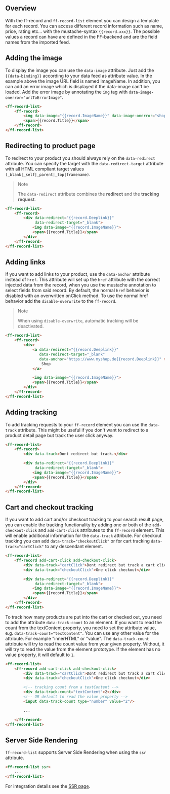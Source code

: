 ## Overview
With the ff-record and `ff-record-list` element you can design a template for each record.
You can access different record information such as name, price, rating etc... with the mustache-syntax `{{record.xxx}}`.
The possible values a record can have are defined in the FF-backend and are the field names from the imported feed.

## Adding the image
To display the image you can use the `data-image` attribute.
Just add the `{{data-binding}}` according to your data feed as attribute value.
In the example above the image URL field is named ImageName.
In addition, you can add an error image which is displayed if the data-image can't be loaded.
Add the error image by annotating the `img` tag with `data-image-onerror="urlToErrorImage"`.

```html
<ff-record-list>
    <ff-record>
        <img data-image="{{record.ImageName}}" data-image-onerror="shop123.com/error.png">
        <span>{{record.Title}}</span>
    </ff-record>
</ff-record-list>
```

## Redirecting to product page
To redirect to your product you should always rely on the `data-redirect` attribute.
You can specify the target with the `data-redirect-target` attribute with all HTML compliant target values `(_blank|_self|_parent|_top|framename)`.

> Note
>
> The `data-redirect` attribute combines the **redirect** and the **tracking request**.

```html
<ff-record-list>
    <ff-record>
        <div data-redirect="{{record.Deeplink}}"
             data-redirect-target="_blank">
            <img data-image="{{record.ImageName}}">
            <span>{{record.Title}}</span>
        </div>
    </ff-record>
</ff-record-list>
```

## Adding links
If you want to add links to your product, use the `data-anchor` attribute instead of `href`.
This attribute will set up the `href` attribute with the correct injected data from the record,
when you use the mustache annotation to select fields from said record.
By default, the normal `href` behavior is disabled with an overwritten onClick method.
To use the normal href behavior add the `disable-overwrite` to the `ff-record`.

> Note
>
> When using `disable-overwrite`, automatic tracking will be deactivated.

```html
<ff-record-list>
    <ff-record>
        <div>
            <a data-redirect="{{record.Deeplink}}"
               data-redirect-target="_blank"
               data-anchor="https://www.myshop.de{{record.Deeplink}}" >
                Shop
            </a>

            <img data-image="{{record.ImageName}}">
            <span>{{record.Title}}</span>
        </div>
    </ff-record>
</ff-record-list>
```

## Adding tracking
To add tracking requests to your `ff-record` element you can use the `data-track` attribute.
This might be useful if you don't want to redirect to a product detail page but track the user click anyway.

```html
<ff-record-list>
    <ff-record>
        <div data-track>Dont redirect but track.</div>

        <div data-redirect="{{record.Deeplink}}"
             data-redirect-target="_blank">
            <img data-image="{{record.ImageName}}">
            <span>{{record.Title}}</span>
        </div>
    </ff-record>
</ff-record-list>
```

## Cart and checkout tracking
If you want to add cart and/or checkout tracking to your search result page, you can enable the tracking functionality by adding one or both of the `add-checkout-click` and `add-cart-click` attributes to the `ff-record` element.
This will enable additional information for the `data-track` attribute.
For checkout tracking you can add `data-track="checkoutClick"` or for cart tracking `data-track="cartClick"` to any descendant element.

```html
<ff-record-list>
    <ff-record add-cart-click add-checkout-click>
        <div data-track="cartClick">Dont redirect but track a cart click</div>
        <div data-track="checkoutClick">One click checkout</div>

        <div data-redirect="{{record.Deeplink}}"
             data-redirect-target="_blank">
            <img data-image="{{record.ImageName}}">
            <span>{{record.Title}}</span>
        </div>
    </ff-record>
</ff-record-list>
```

To track how many products are put into the cart or checked out, you need to add the attribute `data-track-count` to an element.
If you want to read the count from the textContent property, you need to set the attribute value, e.g. `data-track-count="textContent"`.
You can use any other value for the attribute.
For example "innerHTML" or "value".
The `data-track-count` attribute will try to read the count value from your given property.
Without, it will try to read the value from the element prototype.
If the element has no value property, it will default to `1`.

```html
<ff-record-list>
    <ff-record add-cart-click add-checkout-click>
        <div data-track="cartClick">Dont redirect but track a cart click</div>
        <div data-track="checkoutClick">One click checkout</div>

        <!-- tracking count from a textContent -->
        <div data-track-count="textContent">2</div>
        <!-- OR default to read the value property -->
        <input data-track-count type="number" value="2"/>

        ...

    </ff-record>
</ff-record-list>
```


## Server Side Rendering

`ff-record-list` supports Server Side Rendering when using the `ssr` attribute.

```html
<ff-record-list ssr>
    ...
</ff-record-list>
```

For integration details see the [SSR page](/documentation/4.x/server-side-rendering).
